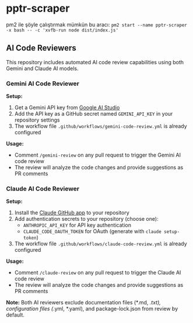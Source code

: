 # pptr-scraper

pm2 ile şöyle çalıştırmak mümkün bu aracı:
`pm2 start --name pptr-scraper -x bash -- -c 'xvfb-run node dist/index.js'`

## AI Code Reviewers

This repository includes automated AI code review capabilities using both Gemini and Claude AI models.

### Gemini AI Code Reviewer

**Setup:**
1. Get a Gemini API key from [Google AI Studio](https://ai.google.dev/)
2. Add the API key as a GitHub secret named `GEMINI_API_KEY` in your repository settings
3. The workflow file `.github/workflows/gemini-code-review.yml` is already configured

**Usage:**
- Comment `/gemini-review` on any pull request to trigger the Gemini AI code review
- The review will analyze the code changes and provide suggestions as PR comments

### Claude AI Code Reviewer

**Setup:**
1. Install the [Claude GitHub app](https://github.com/apps/claude) to your repository
2. Add authentication secrets to your repository (choose one):
   - `ANTHROPIC_API_KEY` for API key authentication
   - `CLAUDE_CODE_OAUTH_TOKEN` for OAuth (generate with `claude setup-token`)
3. The workflow file `.github/workflows/claude-code-review.yml` is already configured

**Usage:**
- Comment `/claude-review` on any pull request to trigger the Claude AI code review
- The review will analyze the code changes and provide suggestions as PR comments

**Note:** Both AI reviewers exclude documentation files (*.md, *.txt), configuration files (*.yml, *.yaml), and package-lock.json from review by default.

